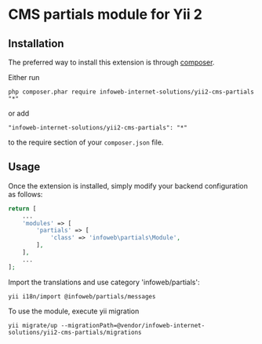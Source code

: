 CMS partials module for Yii 2
========================

Installation
------------

The preferred way to install this extension is through [composer](http://getcomposer.org/download/).

Either run

```
php composer.phar require infoweb-internet-solutions/yii2-cms-partials "*"
```

or add

```
"infoweb-internet-solutions/yii2-cms-partials": "*"
```

to the require section of your `composer.json` file.


Usage
-----

Once the extension is installed, simply modify your backend configuration as follows:

```php
return [
    ...
    'modules' => [
        'partials' => [
            'class' => 'infoweb\partials\Module',
        ],
    ],
    ...
];
```

Import the translations and use category 'infoweb/partials':
```
yii i18n/import @infoweb/partials/messages
```

To use the module, execute yii migration
```
yii migrate/up --migrationPath=@vendor/infoweb-internet-solutions/yii2-cms-partials/migrations
```